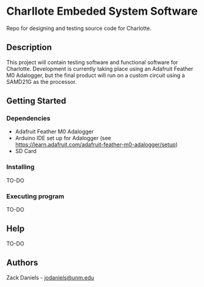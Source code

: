 # Charllote Embeded System Software

Repo for designing and testing source code for Charlotte.

## Description

This project will contain testing software and functional software for Charlotte. Development is currently taking place using an Adafruit Feather M0 Adalogger, but the final product will run on a custom circuit using a SAMD21G as the processor. 

## Getting Started

### Dependencies

* Adafruit Feather M0 Adalogger 
* Arduino IDE set up for Adalogger (see https://learn.adafruit.com/adafruit-feather-m0-adalogger/setup)
* SD Card 

### Installing

TO-DO

### Executing program

TO-DO

## Help

TO-DO 

## Authors

Zack Daniels - jodaniels@unm.edu 

